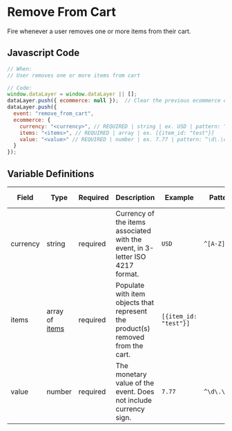 # Remove From Cart

Fire whenever a user removes one or more items from their cart.

## Javascript Code

```js
// When:
// User removes one or more items from cart

// Code:
window.dataLayer = window.dataLayer || [];
dataLayer.push({ ecommerce: null });  // Clear the previous ecommerce object.
dataLayer.push({
  event: "remove_from_cart",
  ecommerce: {
    currency: "<currency>", // REQUIRED | string | ex. USD | pattern: ^[A-Z]{3}$ | min. 3| max. 3
    items: "<items>", // REQUIRED | array | ex. [{item_id: "test"}]
    value: "<value>" // REQUIRED | number | ex. 7.77 | pattern: ^\d\.\d\d$ | min. 0.00
  }
});
```

## Variable Definitions

|Field|Type|Required|Description|Example|Pattern|Minimum Length|Maximum Length|Minimum|
| --- | --- | --- | --- | --- | --- | --- | --- | --- | 
|currency|string|required|Currency of the items associated with the event, in 3-letter ISO 4217 format.|`USD`|`^[A-Z]{3}$`|`3`|`3`|
|items|array of [items](/schemas/item.md)|required|Populate with item objects that represent the product(s) removed from the cart.|`[{item_id: "test"}]`
|value|number|required|The monetary value of the event. Does not include currency sign.|`7.77`|`^\d\.\d\d$`||`100`|`0.00`|
